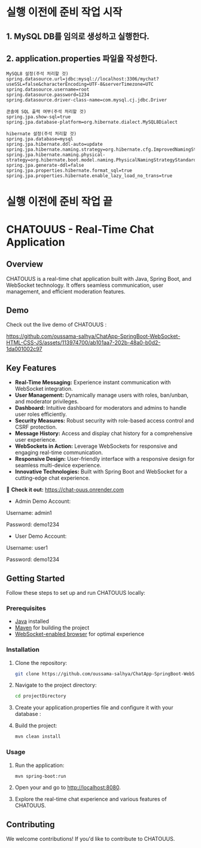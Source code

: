 # 실행 이전에 준비 작업 시작

## 1. MySQL DB를 임의로 생성하고 실행한다.

## 2. application.properties 파일을 작성한다.

```
MySQL8 설정(주석 처리할 것)
spring.datasource.url=jdbc:mysql://localhost:3306/mychat?useSSL=false&characterEncoding=UTF-8&serverTimezone=UTC
spring.datasource.username=root
spring.datasource.password=1234
spring.datasource.driver-class-name=com.mysql.cj.jdbc.Driver

콘솔에 SQL 출력 여부(주석 처리할 것)
spring.jpa.show-sql=true
spring.jpa.database-platform=org.hibernate.dialect.MySQL8Dialect

hibernate 설정(주석 처리할 것)
spring.jpa.database=mysql
spring.jpa.hibernate.ddl-auto=update
spring.jpa.hibernate.naming.strategy=org.hibernate.cfg.ImprovedNamingStrategy
spring.jpa.hibernate.naming.physical-strategy=org.hibernate.boot.model.naming.PhysicalNamingStrategyStandardImpl
spring.jpa.generate-ddl=false
spring.jpa.properties.hibernate.format_sql=true
spring.jpa.properties.hibernate.enable_lazy_load_no_trans=true
```
# 실행 이전에 준비 작업 끝

# CHATOUUS - Real-Time Chat Application

## Overview

CHATOUUS is a real-time chat application built with Java, Spring Boot, and WebSocket technology. It offers seamless communication, user management, and efficient moderation features.

## Demo

Check out the live demo of CHATOUUS :

https://github.com/oussama-salhya/ChatApp-SpringBoot-WebSocket-HTML-CSS-JS/assets/113974700/ab101aa7-202b-48a0-b0d2-1da001002c97

## Key Features

- **Real-Time Messaging:** Experience instant communication with WebSocket integration.
- **User Management:** Dynamically manage users with roles, ban/unban, and moderator privileges.
- **Dashboard:** Intuitive dashboard for moderators and admins to handle user roles efficiently.
- **Security Measures:** Robust security with role-based access control and CSRF protection.
- **Message History:** Access and display chat history for a comprehensive user experience.
- **WebSockets in Action:** Leverage WebSockets for responsive and engaging real-time communication.
- **Responsive Design:** User-friendly interface with a responsive design for seamless multi-device experience.
- **Innovative Technologies:** Built with Spring Boot and WebSocket for a cutting-edge chat experience.

🔗 **Check it out:**
https://chat-ouus.onrender.com

- Admin Demo Account:

Username: admin1

Password: demo1234
- User Demo Account:

Username: user1

Password: demo1234

## Getting Started

Follow these steps to set up and run CHATOUUS locally:

### Prerequisites

- [Java](https://www.java.com/) installed
- [Maven](https://maven.apache.org/) for building the project
- [WebSocket-enabled browser](https://caniuse.com/websockets) for optimal experience

### Installation

1. Clone the repository:

   ```bash
   git clone https://github.com/oussama-salhya/ChatApp-SpringBoot-WebSocket-HTML-CSS-JS.git
   ```

2. Navigate to the project directory:

   ```bash
   cd projectDirectory
   ```

3. Create your application.properties file and configure it with your database :

4. Build the project:

   ```bash
   mvn clean install
   ```

### Usage

1. Run the application:

   ```bash
   mvn spring-boot:run
   ```

2. Open your and go to [http://localhost:8080](http://localhost:8080).

3. Explore the real-time chat experience and various features of CHATOUUS.

## Contributing

We welcome contributions! If you'd like to contribute to CHATOUUS.

